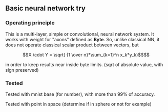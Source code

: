 ## Basic neural network try

### Operating principle

This is a multi-layer, simple or convolutional, neural network system. It works with weight for "axons" defined as **Byte**.
So, unlike classical NN, it does not operate classical scalar product between vectors, but  
```math
X \cdot Y = \sqrt( {1 \over n}*\sum_{k=1}^n x_k*y_k)$$
```
in order to keep results near inside byte limits. (sqrt of absolute value, with sign preserved)

### Tested

Tested with mnist base (for number), with more than 99% of accuracy.


Tested with point in space (determine if in sphere or not for example)
